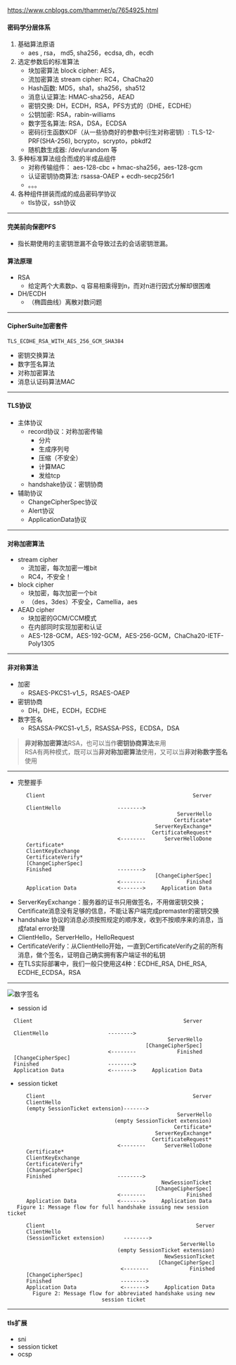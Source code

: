 https://www.cnblogs.com/thammer/p/7654925.html

#### 密码学分层体系

1. 基础算法原语
   * aes , rsa， md5, sha256，ecdsa, dh，ecdh
2. 选定参数后的标准算法
   * 块加密算法 block cipher: AES，
   * 流加密算法 stream cipher: RC4，ChaCha20
   * Hash函数: MD5，sha1，sha256，sha512
   * 消息认证算法: HMAC-sha256，AEAD
   * 密钥交换: DH，ECDH，RSA，PFS方式的（DHE，ECDHE）
   * 公钥加密: RSA，rabin-williams
   * 数字签名算法: RSA，DSA，ECDSA
   * 密码衍生函数KDF（从一些协商好的参数中衍生对称密钥）: TLS-12-PRF(SHA-256), bcrypto，scrypto，pbkdf2
   * 随机数生成器: /dev/urandom 等
3. 多种标准算法组合而成的半成品组件
   * 对称传输组件： aes-128-cbc + hmac-sha256，aes-128-gcm
   * 认证密钥协商算法: rsassa-OAEP + ecdh-secp256r1
   * 。。。
4. 各种组件拼装而成的成品密码学协议
   * tls协议，ssh协议 

***
#### 完美前向保密PFS
* 指长期使用的主密钥泄漏不会导致过去的会话密钥泄漏。

#### 算法原理
* RSA
  * 给定两个大素数p、q 容易相乘得到n，而对n进行因式分解却很困难
* DH/ECDH
  * （椭圆曲线）离散对数问题
***
#### CipherSuite加密套件

`TLS_ECDHE_RSA_WITH_AES_256_GCM_SHA384`
* 密钥交换算法
* 数字签名算法
* 对称加密算法
* 消息认证码算法MAC

***
#### TLS协议

* 主体协议
  * record协议：对称加密传输
    * 分片
    * 生成序列号
    * 压缩（不安全）
    * 计算MAC
    * 发给tcp
  * handshake协议：密钥协商
* 辅助协议
  * ChangeCipherSpec协议
  * Alert协议
  * ApplicationData协议
***

#### 对称加密算法

* stream cipher
  * 流加密，每次加密一堆bit
  * RC4，不安全！
* block cipher
  * 块加密，每次加密一个bit
  * （des，3des）不安全，Camellia，aes
* AEAD cipher
  * 块加密的GCM/CCM模式
  * 在内部同时实现加密和认证
  * AES-128-GCM，AES-192-GCM，AES-256-GCM，ChaCha20-IETF-Poly1305

***
#### 非对称算法

* 加密
  * RSAES-PKCS1-v1_5，RSAES-OAEP
* 密钥协商
  * DH，DHE，ECDH，ECDHE
* 数字签名
  * RSASSA-PKCS1-v1_5，RSASSA-PSS，ECDSA，DSA

> **非对称加密算法**RSA，也可以当作**密钥协商算法**来用  
> RSA有两种模式，既可以当**非对称加密算法**使用，又可以当**非对称数字签名**使用

***
* 完整握手
```
      Client                                               Server

      ClientHello                  -------->
                                                      ServerHello
                                                     Certificate*
                                               ServerKeyExchange*
                                              CertificateRequest*
                                   <--------      ServerHelloDone
      Certificate*
      ClientKeyExchange
      CertificateVerify*
      [ChangeCipherSpec]
      Finished                     -------->
                                               [ChangeCipherSpec]
                                   <--------             Finished
      Application Data             <------->     Application Data
```
* ServerKeyExchange：服务器的证书只用做签名，不用做密钥交换；Certificate消息没有足够的信息，不能让客户端完成premaster的密钥交换
* handshake 协议的消息必须按照规定的顺序发，收到不按顺序来的消息，当成fatal error处理
*  ClientHello，ServerHello，HelloRequest
*  CertificateVerify：从ClientHello开始，一直到CertificateVerify之前的所有消息，做个签名，证明自己确实拥有客户端证书的私钥
*  在TLS实际部署中，我们一般只使用这4种：ECDHE_RSA, DHE_RSA, ECDHE_ECDSA，RSA
***
![数字签名](https://bbsmax.ikafan.com/static/L3Byb3h5L2h0dHBzL2ltYWdlczIwMTUuY25ibG9ncy5jb20vYmxvZy83MzMwMTMvMjAxNjExLzczMzAxMy0yMDE2MTEyMjE1MjYwOTAwMy0xNzEwNTg3NzMxLnBuZw==.jpg)
* session id
```
  Client                                                Server

  ClientHello                   -------->
                                                   ServerHello
                                            [ChangeCipherSpec]
                                <--------             Finished
  [ChangeCipherSpec]
  Finished                      -------->
  Application Data              <------->     Application Data
```

* session ticket
```
      Client                                               Server
      ClientHello
      (empty SessionTicket extension)------->
                                                      ServerHello
                                  (empty SessionTicket extension)
                                                     Certificate*
                                               ServerKeyExchange*
                                              CertificateRequest*
                                   <--------      ServerHelloDone
      Certificate*
      ClientKeyExchange
      CertificateVerify*
      [ChangeCipherSpec]
      Finished                     -------->
                                                 NewSessionTicket
                                               [ChangeCipherSpec]
                                   <--------             Finished
      Application Data             <------->     Application Data
   Figure 1: Message flow for full handshake issuing new session ticket
```

```
      Client                                                Server
      ClientHello
      (SessionTicket extension)      -------->
                                                       ServerHello
                                   (empty SessionTicket extension)
                                                  NewSessionTicket
                                                [ChangeCipherSpec]
                                    <--------             Finished
      [ChangeCipherSpec]
      Finished                      -------->
      Application Data              <------->     Application Data
        Figure 2: Message flow for abbreviated handshake using new
                              session ticket
```

***
#### tls扩展

* sni
* session ticket
* ocsp